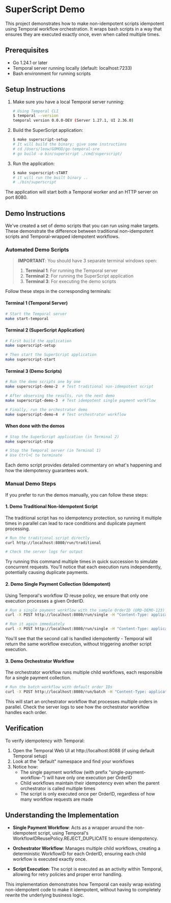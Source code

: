 # SuperScript Demo

This project demonstrates how to make non-idempotent scripts idempotent using Temporal workflow orchestration. It wraps bash scripts in a way that ensures they are executed exactly once, even when called multiple times.

## Prerequisites

- Go 1.24.1 or later
- Temporal server running locally (default: localhost:7233)
- Bash environment for running scripts

## Setup Instructions

1. Make sure you have a local Temporal server running:
   ```bash
   # Using Temporal CLI
   $ temporal --version
   temporal version 0.0.0-DEV (Server 1.27.1, UI 2.36.0)
   ```

2. Build the SuperScript application:
   ```bash
   $ make superscript-setup   
   # It will build the binary; give some instructions
   # cd /Users/leow/GOMOD/go-temporal-sre
   # go build -o bin/superscript ./cmd/superscript/
   ```

3. Run the application:
   ```bash
   $ make superscript-sTART
   # it will run the built binary ..
   # ./bin/superscript
   ```

The application will start both a Temporal worker and an HTTP server on port 8080.

## Demo Instructions

We've created a set of demo scripts that you can run using make targets. These demonstrate the difference between traditional non-idempotent scripts and Temporal-wrapped idempotent workflows.

### Automated Demo Scripts

> **IMPORTANT**: You should have 3 separate terminal windows open:
> 1. **Terminal 1**: For running the Temporal server
> 2. **Terminal 2**: For running the SuperScript application
> 3. **Terminal 3**: For executing the demo scripts

Follow these steps in the corresponding terminals:

#### Terminal 1 (Temporal Server)
```bash
# Start the Temporal server
make start-temporal
```

#### Terminal 2 (SuperScript Application)
```bash
# First build the application
make superscript-setup

# Then start the SuperScript application
make superscript-start
```

#### Terminal 3 (Demo Scripts)
```bash
# Run the demo scripts one by one
make superscript-demo-2  # Test traditional non-idempotent script

# After observing the results, run the next demo
make superscript-demo-3  # Test idempotent single payment workflow

# Finally, run the orchestrator demo
make superscript-demo-4  # Test orchestrator workflow
```

#### When done with the demos
```bash
# Stop the SuperScript application (in Terminal 2)
make superscript-stop

# Stop the Temporal server (in Terminal 1)
# Use Ctrl+C to terminate
```

Each demo script provides detailed commentary on what's happening and how the idempotency guarantees work.

### Manual Demo Steps

If you prefer to run the demos manually, you can follow these steps:

#### 1. Demo Traditional Non-Idempotent Script

The traditional script has no idempotency protection, so running it multiple times in parallel can lead to race conditions and duplicate payment processing.

```bash
# Run the traditional script directly
curl http://localhost:8080/run/traditional

# Check the server logs for output
```

Try running this command multiple times in quick succession to simulate concurrent requests. You'll notice that each execution runs independently, potentially causing duplicate payments.

#### 2. Demo Single Payment Collection (Idempotent)

Using Temporal's workflow ID reuse policy, we ensure that only one execution processes a given OrderID.

```bash
# Run a single payment workflow with the sample OrderID (ORD-DEMO-123)
curl -X POST http://localhost:8080/run/single -H "Content-Type: application/json" -d '{"order_id":"ORD-DEMO-123"}'

# Run it again immediately
curl -X POST http://localhost:8080/run/single -H "Content-Type: application/json" -d '{"order_id":"ORD-DEMO-123"}'
```

You'll see that the second call is handled idempotently - Temporal will return the same workflow execution, without triggering another script execution.

#### 3. Demo Orchestrator Workflow

The orchestrator workflow runs multiple child workflows, each responsible for a single payment collection.

```bash
# Run the batch workflow with default order IDs
curl -X POST http://localhost:8080/run/batch -H "Content-Type: application/json" -d '{}'
```

This will start an orchestrator workflow that processes multiple orders in parallel. Check the server logs to see how the orchestrator workflow handles each order.

## Verification

To verify idempotency with Temporal:

1. Open the Temporal Web UI at http://localhost:8088 (if using default Temporal setup)
2. Look at the "default" namespace and find your workflows
3. Notice how:
   - The single payment workflow (with prefix "single-payment-workflow-") will have only one execution per OrderID
   - Child workflows maintain their idempotency even when the parent orchestrator is called multiple times
   - The script is only executed once per OrderID, regardless of how many workflow requests are made

## Understanding the Implementation

- **Single Payment Workflow**: Acts as a wrapper around the non-idempotent script, using Temporal's WorkflowIDReusePolicy.REJECT_DUPLICATE to ensure idempotency.
  
- **Orchestrator Workflow**: Manages multiple child workflows, creating a deterministic WorkflowID for each OrderID, ensuring each child workflow is executed exactly once.
  
- **Script Execution**: The script is executed as an activity within Temporal, allowing for retry policies and proper error handling.

This implementation demonstrates how Temporal can easily wrap existing non-idempotent code to make it idempotent, without having to completely rewrite the underlying business logic.
